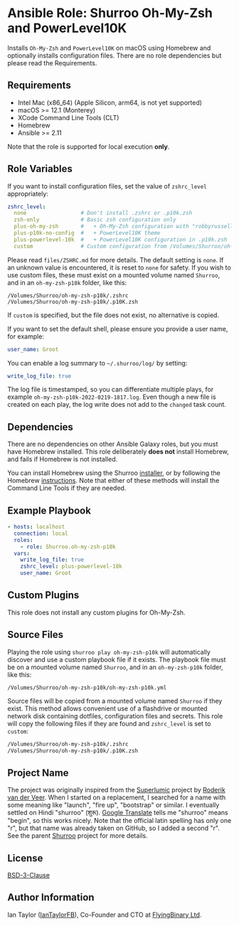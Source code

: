 Ansible Role: Shurroo Oh-My-Zsh and PowerLevel10K
=================================================

Installs `Oh-My-Zsh` and `PowerLevel10K` on macOS using Homebrew and optionally installs configuration files. There are no role dependencies but please read the Requirements.

Requirements
------------

* Intel Mac (x86_64) (Apple Silicon, arm64, is not yet supported)
* macOS >= 12.1 (Monterey)
* XCode Command Line Tools (CLT)
* Homebrew
* Ansible >= 2.11

Note that the role is supported for local execution **only**.

Role Variables
--------------

If you want to install configuration files, set the value of `zshrc_level` appropriately:
```yaml
zshrc_level:
  none                 # Don't install .zshrc or .p10k.zsh
  zsh-only             # Basic zsh configuration only
  plus-oh-my-zsh       #   + Oh-My-Zsh configuration with "robbyrussell" theme
  plus-p10k-no-config  #   + PowerLevel10K theme
  plus-powerlevel-10k  #   + PowerLevel10K configuration in .p10k.zsh
  custom               # Custom configuration from /Volumes/Shurroo/oh-my-zsh-p10k 
```
Please read `files/ZSHRC.md` for more details. The default setting is `none`. If an unknown value is encountered, it is reset to `none` for safety. If you wish to use custom files, these must exist on a mounted volume named `Shurroo`, and in an `oh-my-zsh-p10k` folder, like this:
```shell
/Volumes/Shurroo/oh-my-zsh-p10k/.zshrc
/Volumes/Shurroo/oh-my-zsh-p10k/.p10K.zsh
```
If `custom` is specified, but the file does not exist, no alternative is copied.

If you want to set the default shell, please ensure you provide a user name, for example:
```yaml
user_name: Groot
```

You can enable a log summary to `~/.shurroo/log/` by setting:
```yaml
write_log_file: true
```
The log file is timestamped, so you can differentiate multiple plays, for example `oh-my-zsh-p10k-2022-0219-1817.log`. Even though a new file is created on each play, the log write does not add to the `changed` task count.

Dependencies
------------

There are no dependencies on other Ansible Galaxy roles, but you must have Homebrew installed. This role deliberately **does not** install Homebrew, and fails if Homebrew is not installed.

You can install Homebrew using the Shurroo [installer](https://github.com/Shurroo/install), or by following the Homebrew [instructions](https://brew.sh/). Note that either of these methods will install the Command Line Tools if they are needed.

Example Playbook
----------------

```yaml
- hosts: localhost
  connection: local
  roles:
    - role: Shurroo.oh-my-zsh-p10k
  vars:
    write_log_file: true
    zshrc_level: plus-powerlevel-10k
    user_name: Groot
```

Custom Plugins
--------------

This role does not install any custom plugins for Oh-My-Zsh.

Source Files
------------

Playing the role using `shurroo play oh-my-zsh-p10k` will automatically discover and use a custom playbook file if it exists. The playbook file must be on a mounted volume named `Shurroo`, and in an `oh-my-zsh-p10k` folder, like this:
```shell
/Volumes/Shurroo/oh-my-zsh-p10k/oh-my-zsh-p10k.yml
```

Source files will be copied from a mounted volume named `Shurroo` if they exist. This method allows convenient use of a flashdrive or mounted network disk containing dotfiles, configuration files and secrets. This role will copy the following files if they are found and `zshrc_level` is set to `custom`:
```zsh
/Volumes/Shurroo/oh-my-zsh-p10k/.zshrc
/Volumes/Shurroo/oh-my-zsh-p10k/.p10K.zsh
```

Project Name
------------

The project was originally inspired from the [Superlumic](https://github.com/superlumic/superlumic) project by [Roderik van der Veer](https://github.com/roderik). When I started on a replacement, I searched for a name with some meaning like "launch", "fire up", "bootstrap" or similar. I eventually settled on Hindi "shurroo" (शुरू). [Google Translate](https://translate.google.com/?sl=en&tl=hi&text=begin&op=translate) tells me "shurroo" means "begin", so this works nicely. Note that the official latin spelling has only one "r", but that name was already taken on GitHub, so I added a second "r". See the parent [Shurroo](https://github.com/Shurroo/shurroo) project for more details.


License
-------

[BSD-3-Clause](https://spdx.org/licenses/BSD-3-Clause.html)

Author Information
------------------

Ian Taylor ([IanTaylorFB](https://github.com/IanTaylorFB)), Co-Founder and CTO at [FlyingBinary Ltd](https://flyingbinary.com).
